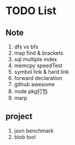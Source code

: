 # TODO List
## Note
1. dfs vs bfs
2. map find & brackets
3. sql multiple index
4. memcpy speedTest
5. symbol link & hard link
6. forward declaration
7. github awesome
8. node pkg打包
9.  marp

## project
1. json benchmark
2. blob tool